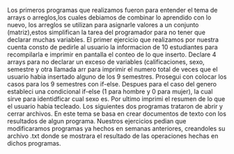 Los primeros programas que realizamos fueron para entender el tema de arrays o arreglos,los cuales debiamos de combinar lo aprendido con lo nuevo, los arreglos se utilizan para asignarle valores a un conjunto (matriz),estos simplifican la tarea del programador para no tener que declarar muchas variables.
El primer ejercicio que realizamos por nuestra cuenta consto de pedirle al usuario la informacion de 10 estudiantes para recompilarla e imprimir en pantalla el conteo de lo que inserto. Declare 4 arrays para no declarar un exceso de variables (calificaciones, sexo, semestre y otra llamada arr para imprimir el numero total de veces que el usuario habia insertado alguno de los 9 semestres. Prosegui con colocar los casos para los 9 semestres con if-else. Despues para el caso del genero estableci  una condicional if-else (1 para hombre y 0 para mujer), la cual sirve para identidficar cual sexo es. Por ultimo imprimi el resumen de lo que el usuario habia tecleado. 
Los siguientes dos programas trataron de abrir y cerrar archivos. En este tema se basa en crear documentos de texto con los resultados de algun programa. Nuestros ejercicios pedian que modificaramos programas ya hechos en semanas anteriores, creandoles su archivo .txt donde se mostrara el resultado de las operaciones hechas en dichos programas.

